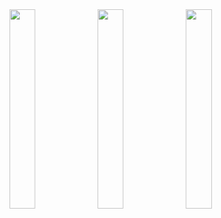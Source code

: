 <img width="30%" className='col-4' src="https://github.com/jher235/mjmap_web/assets/127422627/adebf768-1678-41e9-8809-d704a29de80c"/>

<img width="30%" className = 'col-4' src="https://github.com/jher235/mjmap_web/assets/127422627/2c38a61b-1eab-46a8-9486-f8c069134375"/>


<img width="30%"  className = 'col-4' src="https://github.com/jher235/mjmap_web/assets/127422627/829dd54e-b9d1-4bd5-b0a9-68c2e953acea"/>

